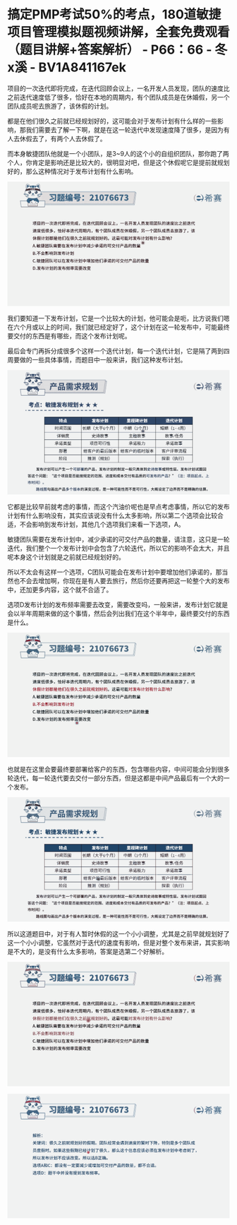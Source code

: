 # 搞定PMP考试50%的考点，180道敏捷项目管理模拟题视频讲解，全套免费观看（题目讲解+答案解析） - P66：66 - 冬x溪 - BV1A841167ek

项目的一次迭代即将完成，在迭代回顾会议上，一名开发人员发现，团队的速度比之前迭代速度低了很多，恰好在本地的周期内，有个团队成员是在休婚假，另一个团队成员呢去旅游了，该休假的计划。

都是在他们很久之前就已经规划好的，这可能会对于发布计划有什么样的一些影响，那我们需要去了解一下啊，就是在这一轮迭代中发现速度降了很多，是因为有人去休假去了，有两个人去休假了。

而本身敏捷团队他就是一个小团队，是3~9人的这个小的自组织团队，那你跑了两个人，你肯定是影响还是比较大的，很明显对吧，但是这个休假呢它是提前就规划好的，那么这种情况对于发布计划有什么影响。



![](img/7f85cfdcd2fb90916a531097147d62e5_1.png)

我们要知道一下发布计划，它是一个比较大的计划，他可能会是呃，比方说我们嗯在六个月或以上的时间，我们就已经定好了，这个计划在这一轮发布中，可能最终要交付的东西是有哪些，而这个发布计划呢。

最后会专门再拆分成很多个这样一个迭代计划，每一个迭代计划，它是隔了两到四周要做的一些具体事情，而题目中一般来讲，我们这种发布计划。



![](img/7f85cfdcd2fb90916a531097147d62e5_3.png)

它都是比较早前就考虑的事情，而这个汽油价呢也是早点考虑事情，所以它的发布计划有什么影响没有，其实应该说没有什么太多影响，所以第二个选项会比较合适，不会影响到发布计划，其他几个选项我们来看一下选项，A。

敏捷团队需要在发布计划中，减少承诺的可交付产品的数量，请注意，这只是一轮迭代，我们整个一个发布计划中会包含了六轮迭代，所以它的影响不会太大，并且呢本身这个计划就是之前就已经规划好的。

所以不太会有这样一个选项，C团队可能会在发布计划中要增加他们承诺的，那当然也不会去增加啊，你现在是有人要去旅行，然后你还要再把这一轮整个大的发布中，还加更多内容，这个就不合适了。

选项D发布计划的发布频率需要去改变，需要改变吗，一般来讲，发布计划它就是会以半年周期来做的这个事情，然后会列出我们在这个半年中，最终要交付的东西是什么。



![](img/7f85cfdcd2fb90916a531097147d62e5_5.png)

也就是在这里会要最终要部署给客户的东西，包含哪些内容，中间可能会分到很多轮迭代，每一轮迭代要去交付一部分东西，但是这都是中间产品最后有一个大的一个发布。



![](img/7f85cfdcd2fb90916a531097147d62e5_7.png)

所以这道题目中，对于有人暂时休假的这一个小小调整，尤其是之前早就规划好了这一个小小调整，它虽然对于迭代的速度有影响，但是对整个发布来讲，其实影响是不大的，是没有什么太多影响，答案是选第二个好解析。



![](img/7f85cfdcd2fb90916a531097147d62e5_9.png)

![](img/7f85cfdcd2fb90916a531097147d62e5_10.png)